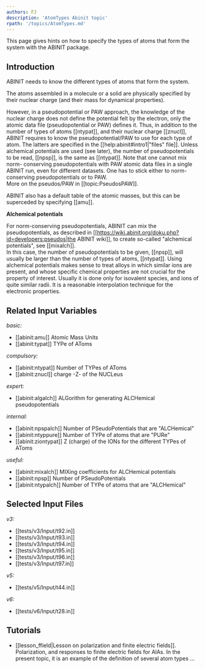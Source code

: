 ```yaml
---
authors: FJ
description: 'AtomTypes Abinit topic'
rpath: '/topics/AtomTypes.md'
---
```

<!--
This file is automatically generated by mksite.py. All changes will be lost.
Change the input yaml files or the python code
-->

This page gives hints on how to specify the types of atoms that form the system with the ABINIT package.

## Introduction

ABINIT needs to know the different types of atoms that form the system.

The atoms assembled in a molecule or a solid are physically specified by their
nuclear charge (and their mass for dynamical properties).

However, in a pseudopotential or PAW approach, the knowledge of the nuclear
charge does not define the potential felt by the electron, only the atomic
data file (pseudopotential or PAW) defines it. Thus, in addition to the number
of types of atoms [[ntypat]], and their nuclear charge [[znucl]], ABINIT
requires to know the pseudopotential/PAW to use for each type of atom. The
latters are specified in the [[help:abinit#intro1|"files" file]]. Unless
alchemical potentials are used (see later), the number of pseudopotentials to
be read, [[npsp]], is the same as [[ntypat]]. Note that one cannot mix norm-
conserving pseudopotentials with PAW atomic data files in a single ABINIT run,
even for different datasets. One has to stick either to norm-conserving
pseudopotentials or to PAW.  
More on the pseudos/PAW in [[topic:PseudosPAW]].

ABINIT also has a default table of the atomic masses, but this can be
superceded by specifying [[amu]].

**Alchemical potentials**

For norm-conserving pseudopotentials, ABINIT can mix the pseudopotentials, as
described in [[https://wiki.abinit.org/doku.php?id=developers:pseudos|the
ABINIT wiki]], to create so-called "alchemical potentials", see [[mixalch]].  
In this case, the number of pseudopotentials to be given, [[npsp]], will
usually be larger than the number of types of atoms, [[ntypat]]. Using
alchemical potentials makes sense to treat alloys in which similar ions are
present, and whose specific chemical properties are not crucial for the
property of interest. Usually it is done only for isovalent species, and ions
of quite similar radii. It is a reasonable interpolation technique for the
electronic properties.



## Related Input Variables

*basic:*

- [[abinit:amu]]  Atomic Mass Units
- [[abinit:typat]]  TYPe of AToms
 
*compulsory:*

- [[abinit:ntypat]]  Number of TYPes of AToms
- [[abinit:znucl]]  charge -Z- of the NUCLeus
 
*expert:*

- [[abinit:algalch]]  ALGorithm for generating ALCHemical pseudopotentials
 
*internal:*

- [[abinit:npspalch]]  Number of PSeudoPotentials that are "ALCHemical"
- [[abinit:ntyppure]]  Number of TYPe of atoms that are "PURe"
- [[abinit:ziontypat]]  Z (charge) of the IONs for the different TYPes of AToms
 
*useful:*

- [[abinit:mixalch]]  MIXing coefficients for ALCHemical potentials
- [[abinit:npsp]]  Number of PSeudoPotentials
- [[abinit:ntypalch]]  Number of TYPe of atoms that are "ALCHemical"
 

## Selected Input Files

*v3:*

- [[tests/v3/Input/t92.in]]
- [[tests/v3/Input/t93.in]]
- [[tests/v3/Input/t94.in]]
- [[tests/v3/Input/t95.in]]
- [[tests/v3/Input/t96.in]]
- [[tests/v3/Input/t97.in]]
 
*v5:*

- [[tests/v5/Input/t44.in]]
 
*v6:*

- [[tests/v6/Input/t28.in]]
 

## Tutorials

* [[lesson_ffield|Lesson on polarization and finite electric fields]]. Polarization, and responses to finite electric fields for AlAs. In the present topic, it is an example of the definition of several atom types ... 

